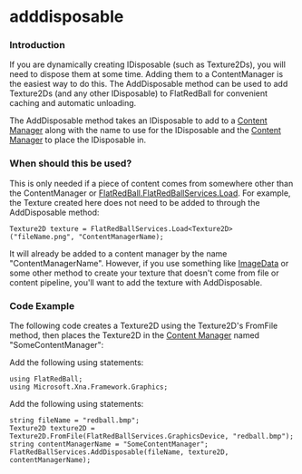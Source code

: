 # adddisposable

### Introduction

If you are dynamically creating IDisposable (such as Texture2Ds), you will need to dispose them at some time. Adding them to a ContentManager is the easiest way to do this. The AddDisposable method can be used to add Texture2Ds (and any other IDisposable) to FlatRedBall for convenient caching and automatic unloading.

The AddDisposable method takes an IDisposable to add to a [Content Manager](../../../../frb/docs/index.php) along with the name to use for the IDisposable and the [Content Manager](../../../../frb/docs/index.php) to place the IDisposable in.

### When should this be used?

This is only needed if a piece of content comes from somewhere other than the ContentManager or [FlatRedBall.FlatRedBallServices.Load](../../../../frb/docs/index.php). For example, the Texture created here does not need to be added to through the AddDisposable method:

```
Texture2D texture = FlatRedBallServices.Load<Texture2D>("fileName.png", "ContentManagerName);
```

It will already be added to a content manager by the name "ContentManagerName". However, if you use something like [ImageData](../../../../frb/docs/index.php) or some other method to create your texture that doesn't come from file or content pipeline, you'll want to add the texture with AddDisposable.

### Code Example

The following code creates a Texture2D using the Texture2D's FromFile method, then places the Texture2D in the [Content Manager](../../../../frb/docs/index.php) named "SomeContentManager":

Add the following using statements:

```
using FlatRedBall;
using Microsoft.Xna.Framework.Graphics;
```

Add the following using statements:

```
string fileName = "redball.bmp";
Texture2D texture2D = Texture2D.FromFile(FlatRedBallServices.GraphicsDevice, "redball.bmp");
string contentManagerName = "SomeContentManager";
FlatRedBallServices.AddDisposable(fileName, texture2D, contentManagerName);
```
